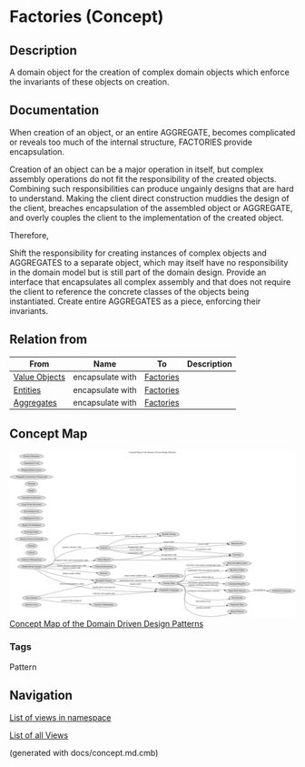 # Factories (Concept)
## Description
A domain object for the creation of complex domain objects which enforce the
invariants of these objects on creation.

## Documentation
When creation of an object, or an entire AGGREGATE, becomes complicated or
reveals too much of the internal structure, FACTORIES provide encapsulation.

Creation of an object can be a major operation in itself, but complex assembly
operations do not fit the responsibility of the created objects. Combining such
responsibilities can produce ungainly designs that are hard to understand.
Making the client direct construction  muddies the design of the client,
breaches encapsulation of the assembled object or AGGREGATE, and overly couples
the client to the implementation of the created object.

Therefore,

Shift the responsibility for creating instances of complex objects and
AGGREGATES to a separate object, which may itself have no responsibility in the
domain model but is still part of the domain design. Provide an interface that
encapsulates all complex assembly and that does not require the client to
reference the concrete classes of the objects being instantiated. Create entire
AGGREGATES as a piece, enforcing their invariants.

## Relation from
| From | Name | To | Description |
|---|---|---|---|
| [Value Objects](../ddd/c-value-objects.md) | encapsulate with | [Factories](../ddd/c-factories.md) |  |
| [Entities](../ddd/c-entities.md) | encapsulate with | [Factories](../ddd/c-factories.md) |  |
| [Aggregates](../ddd/c-aggregates.md) | encapsulate with | [Factories](../ddd/c-factories.md) |  |

## Concept Map
![Concept Map of the Domain Driven Design Patterns](../ddd/concept-view.png)
[Concept Map of the Domain Driven Design Patterns](../ddd/concept-view.md)

### Tags
Pattern


## Navigation
[List of views in namespace](./views-in-namespace.md)

[List of all Views](../views.md)

(generated with docs/concept.md.cmb)

